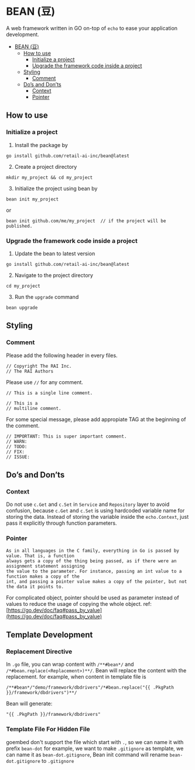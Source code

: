 <div id="top"></div>

# BEAN (豆)
A web framework written in GO on-top of `echo` to ease your application development.
- [BEAN (豆)](#bean-豆)
  - [How to use](#how-to-use)
    - [Initialize a project](#initialize-a-project)
    - [Upgrade the framework code inside a project](#upgrade-the-framework-code-inside-a-project)
  - [Styling](#styling)
    - [Comment](#comment)
  - [Do’s and Don’ts](#dos-and-donts)
    - [Context](#context)
    - [Pointer](#pointer)

## How to use
### Initialize a project
1. Install the package by
```
go install github.com/retail-ai-inc/bean@latest
```
2. Create a project directory
```
mkdir my_project && cd my_project
```
3. Initialize the project using bean by
```
bean init my_project
```
or
```
bean init github.com/me/my_project  // if the project will be published.
```
### Upgrade the framework code inside a project
1. Update the bean to latest version
```
go install github.com/retail-ai-inc/bean@latest
```
2. Navigate to the project directory
```
cd my_project
```
3. Run the `upgrade` command
```
bean upgrade
```

## Styling
### Comment
Please add the following header in every files.
```
// Copyright The RAI Inc.
// The RAI Authors
```
Please use `//` for any comment.
```
// This is a single line comment.

// This is a
// multiline comment.
```
For some special message, please add appropiate TAG at the beginning of the comment.
```
// IMPORTANT: This is super important comment.
// WARN:
// TODO:
// FIX:
// ISSUE:
```

## Do’s and Don’ts
### Context
Do not use `c.Get` and `c.Set` in `Service` and `Repository` layer to avoid confusion, because `c.Get` and `c.Set` is using hardcoded variable name for storing the data. Instead of storing the variable inside the `echo.Context`, just pass it explicitly through function parameters.

### Pointer
```
As in all languages in the C family, everything in Go is passed by value. That is, a function
always gets a copy of the thing being passed, as if there were an assignment statement assigning
the value to the parameter. For instance, passing an int value to a function makes a copy of the
int, and passing a pointer value makes a copy of the pointer, but not the data it points to.
```
For complicated object, pointer should be used as parameter instead of values to reduce the usage of copying the whole object. ref: [https://go.dev/doc/faq#pass_by_value](https://go.dev/doc/faq#pass_by_value)

## Template Development

### Replacement Directive

In `.go` file, you can wrap content with `/**#bean*/` and `/*#bean.replace(<Replacement>)**/`. Bean will replace the content with the replacement.
for example, when content in template file is 
```text
/**#bean*/"demo/framework/dbdrivers"/*#bean.replace("{{ .PkgPath }}/framework/dbdrivers")**/
```
Bean will generate:
```text
"{{ .PkgPath }}/framework/dbdrivers"
```

### Template File For Hidden File

goembed don't support the file which start with `.`, so we can name it with prefix `bean-dot`
for example, we want to make `.gitignore` as template, we can name it as `bean-dot.gitignore`, Bean init command will rename `bean-dot.gitignore` to `.gitignore` 
